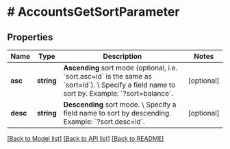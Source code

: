 # # AccountsGetSortParameter

## Properties

Name | Type | Description | Notes
------------ | ------------- | ------------- | -------------
**asc** | **string** | **Ascending** sort mode (optional, i.e. &#x60;sort.asc&#x3D;id&#x60; is the same as &#x60;sort&#x3D;id&#x60;). \\ Specify a field name to sort by.  Example: &#x60;?sort&#x3D;balance&#x60;. | [optional]
**desc** | **string** | **Descending** sort mode. \\ Specify a field name to sort by descending.  Example: &#x60;?sort.desc&#x3D;id&#x60;. | [optional]

[[Back to Model list]](../../README.md#models) [[Back to API list]](../../README.md#endpoints) [[Back to README]](../../README.md)
